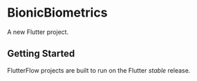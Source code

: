 # BionicBiometrics

A new Flutter project.

## Getting Started

FlutterFlow projects are built to run on the Flutter _stable_ release.
